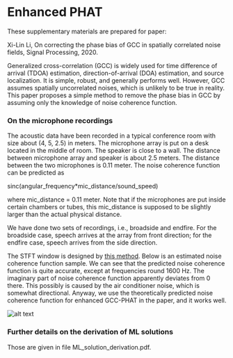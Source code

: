 # Enhanced PHAT

These supplementary materials are prepared for paper:

Xi-Lin Li, On correcting the phase bias of GCC in spatially correlated noise fields, Signal Processing, 2020.

Generalized cross-correlation (GCC) is widely used for time difference of arrival (TDOA) estimation, direction-of-arrival (DOA) estimation, and source localization. It is simple, robust, and generally performs well. However, GCC assumes spatially uncorrelated noises, which is unlikely to be true in reality. This paper proposes a simple method to remove the phase bias in GCC by assuming only the knowledge of noise coherence function.  

### On the microphone recordings

The acoustic data have been recorded in a typical conference room with size about (4, 5, 2.5) in meters. The microphone array is put on a desk located in the middle of room. The speaker is close to a wall. The distance between microphone array and speaker is about 2.5 meters. The distance between the two microphones is 0.11 meter. The noise coherence function can be predicted as   

sinc(angular_frequency*mic_distance/sound_speed)

where mic_distance = 0.11 meter. Note that if the microphones are put inside certain chambers or tubes, this mic_distance is supposed to be slightly larger than the actual physical distance. 

We have done two sets of recordings, i.e., broadside and endfire. For the broadside case, speech arrives at the array from front direction; for the endfire case, speech arrives from the side direction.

The STFT window is designed by [this method](https://ieeexplore.ieee.org/document/8304771). Below is an estimated noise coherence function sample. We can see that the predicted noise coherence function is quite accurate, except at frequencies round 1600 Hz. The imaginary part of noise coherence function apparently deviates from 0 there. This possibly is caused by the air conditioner noise, which is somewhat directional. Anyway, we use the theoretically predicted noise coherence function for enhanced GCC-PHAT in the paper, and it works well.     

![alt text](https://github.com/lixilinx/EnhancedPHAT/blob/master/coherence.png)

### Further details on the derivation of ML solutions

Those are given in file ML_solution_derivation.pdf.
